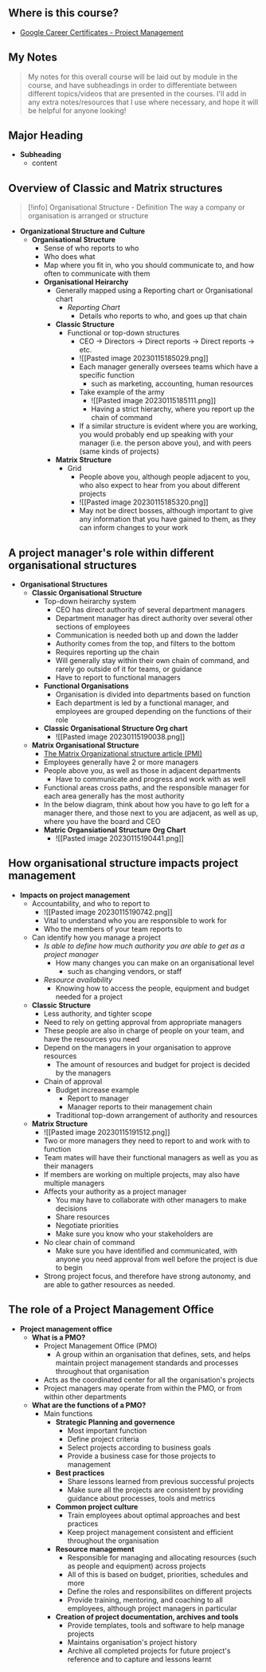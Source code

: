 ## Where is this course?
- [Google Career Certificates - Project Management](https://www.coursera.org/professional-certificates/google-project-management)

## My Notes
> My notes for this overall course will be laid out by module in the course, and have subheadings in order to differentiate between different topics/videos that are presented in the courses. I'll add in any extra notes/resources that I use where necessary, and hope it will be helpful for anyone looking!

## Major Heading



- **Subheading**
	- content

## Overview of Classic and Matrix structures
> [!info] Organisational Structure - Definition
> The way a company or organisation is arranged or structure
- **Organizational Structure and Culture**
	- **Organisational Structure**
		- Sense of who reports to who
		- Who does what
		- Map where you fit in, who you should communicate to, and how often to communicate with them
		- **Organisational Heirarchy**
			- Generally mapped using a Reporting chart or Organisational chart
				- *Reporting Chart*
					- Details who reports to who, and goes up that chain
			- **Classic Structure**
				- Functional or top-down structures
					- CEO -> Directors -> Direct reports -> Direct reports -> etc.
					- ![[Pasted image 20230115185029.png]]
					- Each manager generally oversees teams which have a specific function
						- such as marketing, accounting, human resources
					- Take example of the army
						- ![[Pasted image 20230115185111.png]]
						- Having a strict hierarchy, where you report up the chain of command
					- If a similar structure is evident where you are working, you would probably end up speaking with your manager (i.e. the person above you), and with peers (same kinds of projects)
			- **Matrix Structure**
				- Grid
					- People above you, although people adjacent to you, who also expect to hear from you about different projects
					- ![[Pasted image 20230115185320.png]]
					- May not be direct bosses, although important to give any information that you have gained to them, as they can inform changes to your work

## A project manager's role within different organisational structures
- **Organisational Structures**
	- **Classic Organisational Structure**
		- Top-down heirarchy system
			- CEO has direct authority of several department managers
			- Department manager has direct authority over several other sections of employees
			- Communication is needed both up and down the ladder
			- Authority comes from the top, and filters to the bottom
			- Requires reporting up the chain
			- Will generally stay within their own chain of command, and rarely go outside of it for teams, or guidance
			- Have to report to functional managers
		- **Functional Organisations**
			- Organisation is divided into departments based on function
			- Each department is led by a functional manager, and employees are grouped depending on the functions of their role
		- **Classic Organisational Structure Org chart**
			- ![[Pasted image 20230115190038.png]]
	- **Matrix Organisational Structure**
		- [The Matrix Organizational structure article (PMI)](https://www.pmi.org/learning/library/matrix-organization-structure-reason-evolution-1837)
		- Employees generally have 2 or more managers
		- People above you, as well as those in adjacent departments
			- Have to communicate and progress and work with as well
		- Functional areas cross paths, and the responsible manager for each area generally has the most authority
		- In the below diagram, think about how you have to go left for a manager there, and those next to you are adjacent, as well as up, where you have the board and CEO
		- **Matric Organsiational Structure Org Chart**
			- ![[Pasted image 20230115190441.png]]

## How organisational structure impacts project management
- **Impacts on project management**
	- Accountability, and who to report to
		- ![[Pasted image 20230115190742.png]]
		- Vital to understand who you are responsible to work for
		- Who the members of your team reports to
	- Can identify how you manage a project
		- *Is able to define how much authority you are able to get as a project manager*
			- How many changes you can make on an organisational level
				- such as changing vendors, or staff
		- *Resource availability*
			- Knowing how to access the people, equipment and budget needed for a project
	- **Classic Structure**
		- Less authority, and tighter scope
		- Need to rely on getting approval from appropriate managers
		- These people are also in charge of people on your team, and have the resources you need
		- Depend on the managers in your organisation to approve resources
			- The amount of resources and budget for project is decided by the managers
		- Chain of approval
			- Budget increase example
				- Report to manager
				- Manager reports to their management chain
			- Traditional top-down arrangement of authority and resources
	- **Matrix Structure**
		- ![[Pasted image 20230115191512.png]]
		- Two or more managers they need to report to and work with to function
		- Team mates will have their functional managers as well as you as their managers
		- If members are working on multiple projects, may also have multiple managers
		- Affects your authority as a project manager
			- You may have to collaborate with other managers to make decisions
			- Share resources
			- Negotiate priorities
			- Make sure you know who your stakeholders are
		- No clear chain of command
			- Make sure you have identified and communicated, with anyone you need approval from well before the project is due to begin
		- Strong project focus, and therefore have strong autonomy, and are able to gather resources as needed.

## The role of a Project Management Office
- **Project management office**
	- **What is a PMO?**
		- Project Management Office (PMO)
			- A group within an organisation that defines, sets, and helps maintain project management standards and processes throughout that organisation
		- Acts as the coordinated center for all the organisation's projects
		- Project managers may operate from within the PMO, or from within other departments
	- **What are the functions of a PMO?**
		- Main functions
			- **Strategic Planning and governence**
				- Most important function
				- Define project criteria
				- Select projects according to business goals
				- Provide a business case for those projects to management
			- **Best practices**
				- Share lessons learned from previous successful projects
				- Make sure all the projects are consistent by providing guidance about processes, tools and metrics
			- **Common project culture**
				- Train employees about optimal approaches and best practices
				- Keep project management consistent and efficient throughout the organisation
			- **Resource management**
				- Responsible for managing and allocating resources (such as people and equipment) across projects
				- All of this is based on budget, priorities, schedules and more
				- Define the roles and responsibilites on different projects
				- Provide training, mentoring, and coaching to all employees, although project managers in particular
			- **Creation of project documentation, archives and tools**
				- Provide templates, tools and software to help manage projects
				- Maintains organisation's project history
				- Archive all completed projects for future project's reference and to capture and lessons learnt